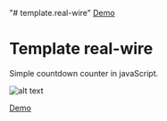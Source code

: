 "# template.real-wire" 
[Demo](https://ruslan-l.github.io/real-wire/)
# Template real-wire

Simple countdown counter in javaScript.

![alt text](https://ruslan-l.github.io/.readme/header.jpg?v=01)

[Demo](https://ruslan-l.github.io/real-wire/)

